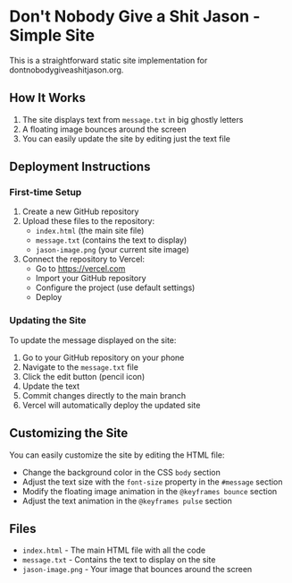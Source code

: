# Don't Nobody Give a Shit Jason - Simple Site

This is a straightforward static site implementation for dontnobodygiveashitjason.org.

## How It Works

1. The site displays text from `message.txt` in big ghostly letters
2. A floating image bounces around the screen
3. You can easily update the site by editing just the text file

## Deployment Instructions

### First-time Setup

1. Create a new GitHub repository
2. Upload these files to the repository:
   - `index.html` (the main site file)
   - `message.txt` (contains the text to display)
   - `jason-image.png` (your current site image)
3. Connect the repository to Vercel:
   - Go to https://vercel.com
   - Import your GitHub repository
   - Configure the project (use default settings)
   - Deploy

### Updating the Site

To update the message displayed on the site:

1. Go to your GitHub repository on your phone
2. Navigate to the `message.txt` file
3. Click the edit button (pencil icon)
4. Update the text
5. Commit changes directly to the main branch
6. Vercel will automatically deploy the updated site

## Customizing the Site

You can easily customize the site by editing the HTML file:

- Change the background color in the CSS `body` section
- Adjust the text size with the `font-size` property in the `#message` section
- Modify the floating image animation in the `@keyframes bounce` section
- Adjust the text animation in the `@keyframes pulse` section

## Files

- `index.html` - The main HTML file with all the code
- `message.txt` - Contains the text to display on the site
- `jason-image.png` - Your image that bounces around the screen
